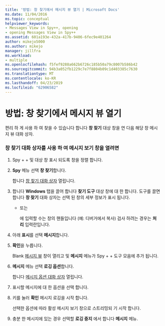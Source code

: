 ```yaml
---
title: '방법: 창 찾기에서 메시지 뷰 열기 | Microsoft Docs'
ms.date: 11/04/2016
ms.topic: conceptual
helpviewer_keywords:
- Messages View in Spy++, opening
- opening Messages View in Spy++
ms.assetid: 601a193e-432a-417b-9406-6fec9e401264
author: mikejo5000
ms.author: mikejo
manager: jillfra
ms.workload:
- multiple
ms.openlocfilehash: f5fef9288a662b6726c185b50a79c8007b586b42
ms.sourcegitcommit: 94b3a052fb1229c7e7f8804b09c1d403385c7630
ms.translationtype: MT
ms.contentlocale: ko-KR
ms.lasthandoff: 04/23/2019
ms.locfileid: "62906582"
---
```

# <a name="how-to-open-messages-view-from-find-window"></a>방법: 창 찾기에서 메시지 뷰 열기
편리 하 게 사용 하 여 찾을 수 있습니다 합니다 **창 찾기** 대상 창을 연 다음 해당 창 메시지 뷰 대화 상자.

### <a name="to-open-a-messages-view-window-using-the-find-window-dialog-box"></a>창 찾기 대화 상자를 사용 하 여 메시지 보기 창을 열려면

1. Spy + + 및 대상 창 표시 되도록 창을 정렬 합니다.

2. **Spy** 메뉴 선택 **창 찾기**합니다.

    합니다 [창 찾기 대화 상자](../debugger/find-window-dialog-box.md) 열립니다.

3. 합니다 **Windows** 탭을 끌어 합니다 **찾기 도구** 대상 창에 대 한 합니다. 도구를 끌면 합니다 **창 찾기** 대화 상자는 선택 된 창의 세부 정보가 표시 됩니다.

   - 또는

     에 입력할 수는 창의 핸들입니다 (예: 디버거에서 복사) 검사 하려는 경우는 **처리** 입력란입니다.

4. 아래 **표시**를 선택 **메시지**합니다.

5. **확인**을 누릅니다.

    Blank [메시지 뷰](../debugger/messages-view.md) 창이 열리고 및 **메시지** 메뉴가 Spy + + 도구 모음에 추가 됩니다.

6. **메시지** 메뉴 선택 **로깅 옵션**합니다.

    합니다 [메시지 옵션 대화 상자](../debugger/message-options-dialog-box.md) 열립니다.

7. 표시할 메시지에 대 한 옵션을 선택 합니다.

8. 키를 눌러 **확인** 메시지 로깅을 시작 합니다.

    선택한 옵션에 따라 활성 메시지 보기 창으로 스트리밍되 기 시작 합니다.

9. 충분 한 메시지에 있는 경우 선택할 **로깅 중지** 에서 합니다 **메시지** 메뉴.
